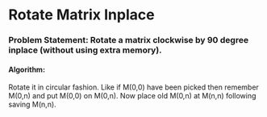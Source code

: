 Rotate Matrix Inplace
====================

<h3>
Problem Statement: Rotate a matrix clockwise by 90 degree inplace (without using extra memory).
</h3>

<h4>
Algorithm:
</h4>

Rotate it in circular fashion. Like if M(0,0) have been picked then remember M(0,n) and put M(0,0) on M(0,n). Now place old M(0,n) at M(n,n) following saving M(n,n).

